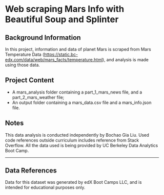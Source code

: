 # Web scraping Mars Info with Beautiful Soup and Splinter

## Background Information
In this project, information and data of planet Mars is scraped from Mars Temperature Data (https://static.bc-edx.com/data/web/mars_facts/temperature.html), and analysis is made using those data.

[
](https://upload.wikimedia.org/wikipedia/commons/0/0c/Mars_-_August_30_2021_-_Flickr_-_Kevin_M._Gill.png)

## Project Content
- A mars_analysis folder containing a part_1_mars_news file, and a part_2_mars_weather file;
- An output folder containing a mars_data.csv file and a mars_info.json file.

## Notes
This data analysis is conducted independently by Bochao Gia Liu. 
Used code references outside curriculum includes reference from Stack Overflow. 
All the data used is being provided by UC Berkeley Data Analytics Boot Camp. 

* * *
## Data References
Data for this dataset was generated by edX Boot Camps LLC, and is intended for educational purposes only.
